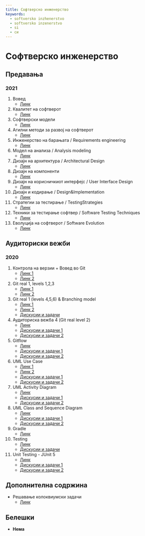 ```yaml
---
title: Софтверско инженерство
keywords:
  - softversko inzhenerstvo
  - softversko inzenerstvo
  - si
  - си
---
```


# Софтверско инженерство

## Предавања

### 2021

1. Вовед
   - [Линк](https://bbb-lb.finki.ukim.mk/playback/presentation/2.3/9dae5463848f233f5ba37be0593ee2ddc6c19679-1613465710353?meetingId=9dae5463848f233f5ba37be0593ee2ddc6c19679-1613465710353)
2. Квалитет на софтверот
   - [Линк](https://bbb-lb.finki.ukim.mk/playback/presentation/2.3/8581fe353025301d6e321a943f830cbee1b4cdf7-1614696906230?meetingId=8581fe353025301d6e321a943f830cbee1b4cdf7-1614696906230)
3. Софтверски модели
   - [Линк](https://bbb-lb.finki.ukim.mk/playback/presentation/2.3/3dfece62ac2b3282353cf0b3473beb9bd5e09748-1646834238572)
4. Агилни методи за развој на софтверот
   - [Линк](https://bbb-lb.finki.ukim.mk/playback/presentation/2.3/174954f9c6b8948760be0def3c398f2cbe1538cf-1584460784320?meetingId=174954f9c6b8948760be0def3c398f2cbe1538cf-1584460784320)
5. Инженерство на барањата / Requirements engineering
   - [Линк](https://bbb-lb.finki.ukim.mk/playback/presentation/2.3/a4bb932740e16a1ce6629287a4965969f16069fc-1584804753315?meetingId=a4bb932740e16a1ce6629287a4965969f16069fc-1584804753315)
6. Модел на анализа / Analysis modeling
   - [Линк](https://bbb-lb.finki.ukim.mk/playback/presentation/2.3/846f53c7b260aec2f354e3f211f2ddcdf03ccf69-1585647279950?meetingId=846f53c7b260aec2f354e3f211f2ddcdf03ccf69-1585647279950)
7. Дизајн на архитектура / Architectural Design
   - [Линк](https://bbb-lb.finki.ukim.mk/playback/presentation/2.3/eae9892a5b5b8217cea5e1ac0a03c254d4c6c53b-1586170610091?meetingId=eae9892a5b5b8217cea5e1ac0a03c254d4c6c53b-1586170610091)
8. Дизајн на компоненти
   - [Линк](https://bbb-lb.finki.ukim.mk/playback/presentation/2.3/492dccb104339356fe6d1f5bcc1a5d54f3861f21-1586886647596?meetingId=492dccb104339356fe6d1f5bcc1a5d54f3861f21-1586886647596)
9. Дизајн на корисничкиот интерфејс / User Interface Design
   - [Линк](https://bbb-lb.finki.ukim.mk/playback/presentation/2.3/5cc291cd784502458b2f2a1220ac432eeb572419-1588107217129?meetingId=5cc291cd784502458b2f2a1220ac432eeb572419-1588107217129)
10. Дизајн и кодирање / Design&Implementation
    - [Линк](https://bbb-lb.finki.ukim.mk/playback/presentation/2.3/b7372e8fcd107b404fd19152b3becceedd1870de-1588086151890?meetingId=b7372e8fcd107b404fd19152b3becceedd1870de-1588086151890)
11. Стратегии за тестирање / TestingStrategies
    - [Линк](https://bbb-lb.finki.ukim.mk/playback/presentation/2.3/92891c72d672c99872519a92b870b1c8229e67ad-1588804584028?meetingId=92891c72d672c99872519a92b870b1c8229e67ad-1588804584028)
12. Техники за тестирање софтвер / Software Testing Techniques
    - [Линк](https://courses.finki.ukim.mk/mod/bigbluebuttonbn/view.php?id=112125)
13. Еволуција на софтверот / Software Evolution
    - [Линк](https://bbb-lb.finki.ukim.mk/playback/presentation/2.3/c4d6dc2bbaaee65120af6c488a258af7528ab4a7-1590076373748?meetingId=c4d6dc2bbaaee65120af6c488a258af7528ab4a7-1590076373748)

## Аудиториски вежби

### 2020

1. Контрола на верзии + Вовед во Git
   - [Линк 1](https://bbb-lb.finki.ukim.mk/playback/presentation/2.3/e593fa145c7de7e2d3263f3720035fa5a6cc3097-1645451044598)
   - [Линк 2](https://bbb-lb.finki.ukim.mk/playback/presentation/2.3/e593fa145c7de7e2d3263f3720035fa5a6cc3097-1645530366675)
2. Git real 1, levels 1,2,3
   - [Линк 1](https://bbb-lb.finki.ukim.mk/playback/presentation/2.3/a02b04bcbafdd1de9d36c37cbcfcf86896f0b09b-1584460381033?meetingId=a02b04bcbafdd1de9d36c37cbcfcf86896f0b09b-1584460381033)
   - [Линк 2](https://bbb-lb.finki.ukim.mk/playback/presentation/2.3/a02b04bcbafdd1de9d36c37cbcfcf86896f0b09b-1584466707322?meetingId=a02b04bcbafdd1de9d36c37cbcfcf86896f0b09b-1584466707322)
3. Git real 1 (levels 4,5,6) & Branching model
   - [Линк 1](https://bbb-lb.finki.ukim.mk/playback/presentation/2.3/2208147e91d2e38aa234dcf67d4966a9f74a20bf-1584893613815?meetingId=2208147e91d2e38aa234dcf67d4966a9f74a20bf-1584893613815)
   - [Линк 2](https://bbb-lb.finki.ukim.mk/playback/presentation/2.3/2208147e91d2e38aa234dcf67d4966a9f74a20bf-1585067261751?meetingId=2208147e91d2e38aa234dcf67d4966a9f74a20bf-1585067261751)
   - [Дискусии и задачи](https://bbb-lb.finki.ukim.mk/playback/presentation/2.3/ed85551a86767d9934732bb829dc828fed4a84c4-1646663443432)
4. Аудиториска вежба 4 (Git real level 2)
   - [Линк](https://www.youtube.com/watch?v=2ILg9lqui_M)
   - [Дискусии и задачи 1](https://bbb-lb.finki.ukim.mk/playback/presentation/2.3/b522e0d5a878aad433b32b35a2eb3b9fab3f2a3c-1647435072576)
   - [Дискусии и задачи 2](https://bbb-lb.finki.ukim.mk/playback/presentation/2.3/b522e0d5a878aad433b32b35a2eb3b9fab3f2a3c-1647266125150)
5. Gitflow
   - [Линк](https://bbb-lb.finki.ukim.mk/playback/presentation/2.3/336bb8f01045b447a0001f87fa7046df5d37e224-1586292194946?meetingId=336bb8f01045b447a0001f87fa7046df5d37e224-1586292194946)
   - [Дискусии и задачи 1](https://bbb-lb.finki.ukim.mk/playback/presentation/2.3/8cda02ab2ee7c142706b8a0d6559ae87368029c1-1648038991193)
   - [Дискусии и задачи 2](https://bbb-lb.finki.ukim.mk/playback/presentation/2.3/8cda02ab2ee7c142706b8a0d6559ae87368029c1-1647956829278)
6. UML Use Case
   - [Линк 1](https://bbb-lb.finki.ukim.mk/playback/presentation/2.3/927b2ca94d8dbf6bbf905259288616f2da1a131d-1586849143842?meetingId=927b2ca94d8dbf6bbf905259288616f2da1a131d-1586849143842)
   - [Линк 2](https://bbb-lb.finki.ukim.mk/playback/presentation/2.3/bea61d8b068880e328959947ac19b3be389bfc01-1648641406126)
   - [Дискусии и задачи 1](https://bbb-lb.finki.ukim.mk/playback/presentation/2.3/bea61d8b068880e328959947ac19b3be389bfc01-1648554136703)
   - [Дискусии и задачи 2](https://bbb-lb.finki.ukim.mk/playback/presentation/2.3/bea61d8b068880e328959947ac19b3be389bfc01-1648469716080)
7. UML Activity Diagram
   - [Линк](https://www.youtube.com/watch?v=_PwhsetKGx0)
   - [Дискусии и задачи 1](https://bbb-lb.finki.ukim.mk/playback/presentation/2.3/71ff2fab6c29127ebb2a1f3ee0e03c534040ab75-1649847620718)
   - [Дискусии и задачи 2](https://bbb-lb.finki.ukim.mk/playback/presentation/2.3/71ff2fab6c29127ebb2a1f3ee0e03c534040ab75-1649764446896)
8. UML Class and Sequence Diagram
   - [Линк](https://www.youtube.com/watch?v=jvUOW9VadCU)
   - [Дискусии и задачи 1](https://bbb-lb.finki.ukim.mk/playback/presentation/2.3/66adc4278178e3e0d5fcee77ab15be0305674084-1650455362097)
   - [Дискусии и задачи 2](https://bbb-lb.finki.ukim.mk/playback/presentation/2.3/66adc4278178e3e0d5fcee77ab15be0305674084-1650289599943)
9. Gradle
   - [Линк](https://bbb-lb.finki.ukim.mk/playback/presentation/2.3/d41755f28456b78eefb3927ed7d9af1945d7beec-1589311762773?meetingId=d41755f28456b78eefb3927ed7d9af1945d7beec-1589311762773)
10. Testing
    - [Линк](https://bbb-lb.finki.ukim.mk/playback/presentation/2.3/bb5680b0e22f00bd9f10ef3b466107acf1e16bd7-1589988272385?meetingId=bb5680b0e22f00bd9f10ef3b466107acf1e16bd7-1589988272385)
    - [Дискусии и задачи](https://bbb-lb.finki.ukim.mk/playback/presentation/2.3/0f9ecd1cc9099c6358c3c4b717ded1a4cea41692-1651665070276)
11. Unit Testing - JUnit 5
    - [Линк](https://bbb-lb.finki.ukim.mk/playback/presentation/2.3/1daa83ba1c353ca706792cff5ca245b8c946df8f-1590593058358?meetingId=1daa83ba1c353ca706792cff5ca245b8c946df8f-1590593058358)
    - [Дискусии и задачи 1](https://bbb-lb.finki.ukim.mk/playback/presentation/2.3/e4131971ae0eaaaf1cde4078e5742486b5bba6bd-1652428313487)
    - [Дискусии и задачи 2](https://bbb-lb.finki.ukim.mk/playback/presentation/2.3/e4131971ae0eaaaf1cde4078e5742486b5bba6bd-1652183626290)

## Дополнителна содржина

- Решавање колоквиумски задачи
  - [Линк](https://bbb-lb.finki.ukim.mk/playback/presentation/2.3/8ea99ef065a227ae40fb670087e0988d2c3e8c51-1652870568316)

## Белешки

- **Нема**
